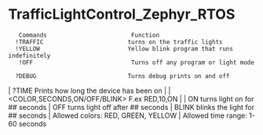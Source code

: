 # TrafficLightControl_Zephyr_RTOS

       Commands                        Function
      !TRAFFIC                        turns on the traffic lights
      !YELLOW                         Yellow blink program that runs indefinitely
       !OFF                            Turns off any program or light mode

      ?DEBUG                          Turns debug prints on and off
|       ?TIME                           Prints how long the device has been on
|
|       <COLOR,SECONDS,ON/OFF/BLINK>    F.ex RED,10,ON
|
|       ON turns light on for ## seconds
|       OFF turns light off after ## seconds
|       BLINK blinks the light for ## seconds
|       Allowed colors: RED, GREEN, YELLOW
|       Allowed time range: 1-60 seconds
